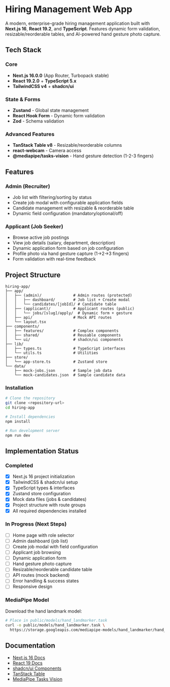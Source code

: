 # Hiring Management Web App

A modern, enterprise-grade hiring management application built with **Next.js 16**, **React 19.2**, and **TypeScript**. Features dynamic form validation, resizable/reorderable tables, and AI-powered hand gesture photo capture.

## Tech Stack

### Core
- **Next.js 16.0.0** (App Router, Turbopack stable)
- **React 19.2.0** + **TypeScript 5.x**
- **TailwindCSS v4** + **shadcn/ui**

### State & Forms
- **Zustand** - Global state management
- **React Hook Form** - Dynamic form validation
- **Zod** - Schema validation

### Advanced Features
- **TanStack Table v8** - Resizable/reorderable columns
- **react-webcam** - Camera access
- **@mediapipe/tasks-vision** - Hand gesture detection (1-2-3 fingers)

## Features

### Admin (Recruiter)
- Job list with filtering/sorting by status
- Create job modal with configurable application fields
- Candidate management with resizable & reorderable table
- Dynamic field configuration (mandatory/optional/off)

### Applicant (Job Seeker)
- Browse active job postings
- View job details (salary, department, description)
- Dynamic application form based on job configuration
- Profile photo via hand gesture capture (1→2→3 fingers)
- Form validation with real-time feedback

## Project Structure

```
hiring-app/
├── app/
│   ├── (admin)/              # Admin routes (protected)
│   │   ├── dashboard/        # Job list + Create modal
│   │   └── candidates/[jobId]/ # Candidate table
│   ├── (applicant)/          # Applicant routes (public)
│   │   └── jobs/[slug]/apply/  # Dynamic form + gesture
│   ├── api/                  # Mock API routes
│   └── layout.tsx
├── components/
│   ├── features/             # Complex components
│   ├── shared/               # Reusable components
│   └── ui/                   # shadcn/ui components
├── lib/
│   ├── types.ts              # TypeScript interfaces
│   └── utils.ts              # Utilities
├── store/
│   └── app-store.ts          # Zustand store
└── data/
    ├── mock-jobs.json        # Sample job data
    └── mock-candidates.json  # Sample candidate data
```

### Installation

```bash
# Clone the repository
git clone <repository-url>
cd hiring-app

# Install dependencies
npm install

# Run development server
npm run dev
```

## Implementation Status

### Completed
- [x] Next.js 16 project initialization
- [x] TailwindCSS & shadcn/ui setup
- [x] TypeScript types & interfaces
- [x] Zustand store configuration
- [x] Mock data files (jobs & candidates)
- [x] Project structure with route groups
- [x] All required dependencies installed

### In Progress (Next Steps)
- [ ] Home page with role selector
- [ ] Admin dashboard (job list)
- [ ] Create job modal with field configuration
- [ ] Applicant job browsing
- [ ] Dynamic application form
- [ ] Hand gesture photo capture
- [ ] Resizable/reorderable candidate table
- [ ] API routes (mock backend)
- [ ] Error handling & success states
- [ ] Responsive design

### MediaPipe Model
Download the hand landmark model:
```bash
# Place in public/models/hand_landmarker.task
curl -o public/models/hand_landmarker.task \
  https://storage.googleapis.com/mediapipe-models/hand_landmarker/hand_landmarker/float16/latest/hand_landmarker.task
```

## Documentation

- [Next.js 16 Docs](https://nextjs.org/docs)
- [React 19 Docs](https://react.dev)
- [shadcn/ui Components](https://ui.shadcn.com)
- [TanStack Table](https://tanstack.com/table/latest)
- [MediaPipe Tasks Vision](https://developers.google.com/mediapipe/solutions/vision/hand_landmarker)


